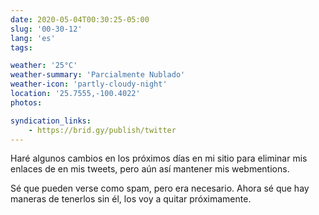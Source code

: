```yaml
---
date: 2020-05-04T00:30:25-05:00
slug: '00-30-12'
lang: 'es'
tags:

weather: '25°C'
weather-summary: 'Parcialmente Nublado'
weather-icon: 'partly-cloudy-night'
location: '25.7555,-100.4022'
photos:

syndication_links:
    - https://brid.gy/publish/twitter
---
```

Haré algunos cambios en los próximos días en mi sitio para eliminar mis enlaces de en mis tweets, pero aún así mantener mis webmentions. 

Sé que pueden verse como spam, pero era necesario. Ahora sé que hay maneras de tenerlos sin él, los voy a quitar próximamente. 